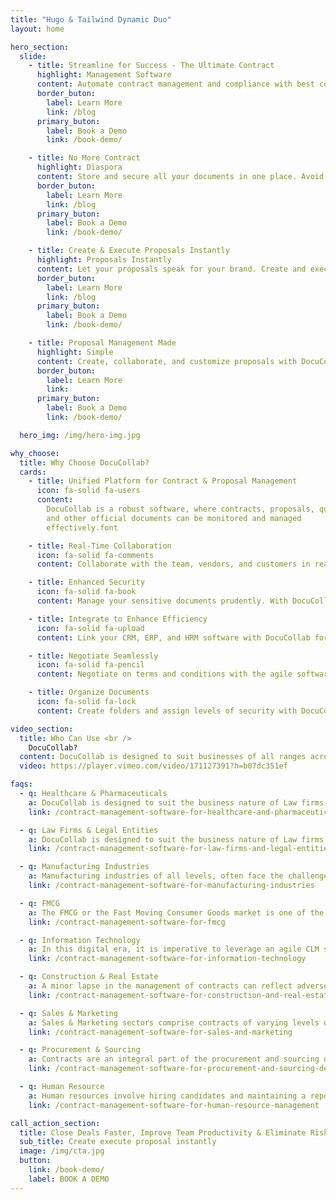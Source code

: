 ```yaml
---
title: "Hugo & Tailwind Dynamic Duo"
layout: home

hero_section:
  slide:
    - title: Streamline for Success - The Ultimate Contract
      highlight: Management Software
      content: Automate contract management and compliance with best contract management software – DocuCollab
      border_buton:
        label: Learn More
        link: /blog
      primary_buton:
        label: Book a Demo
        link: /book-demo/

    - title: No More Contract
      highlight: Diaspora
      content: Store and secure all your documents in one place. Avoid contract confusion and overcome management challenges with DocuCollab
      border_buton:
        label: Learn More
        link: /blog
      primary_buton:
        label: Book a Demo
        link: /book-demo/

    - title: Create & Execute Proposals Instantly
      highlight: Proposals Instantly
      content: Let your proposals speak for your brand. Create and execute professional proposals instantly with DocuCollab
      border_buton:
        label: Learn More
        link: /blog
      primary_buton:
        label: Book a Demo
        link: /book-demo/

    - title: Proposal Management Made
      highlight: Simple
      content: Create, collaborate, and customize proposals with DocuCollab. Manage your proposal process effectively.
      border_buton:
        label: Learn More
        link:
      primary_buton:
        label: Book a Demo
        link: /book-demo/

  hero_img: /img/hero-img.jpg

why_choose:
  title: Why Choose DocuCollab?
  cards:
    - title: Unified Platform for Contract & Proposal Management
      icon: fa-solid fa-users
      content:
        DocuCollab is a robust software, where contracts, proposals, quotes,
        and other official documents can be monitored and managed
        effectively.font

    - title: Real-Time Collaboration
      icon: fa-solid fa-comments
      content: Collaborate with the team, vendors, and customers in real-time. Enhance your team productivity and minimize clerical errors.

    - title: Enhanced Security
      icon: fa-solid fa-book
      content: Manage your sensitive documents prudently. With DocuCollab, ensuring the security of the official/personal information is easier.

    - title: Integrate to Enhance Efficiency
      icon: fa-solid fa-upload
      content: Link your CRM, ERP, and HRM software with DocuCollab for a highly-efficient integrated platform. Analytics and reporting made simpler with DocuCollab.

    - title: Negotiate Seamlessly
      icon: fa-solid fa-pencil
      content: Negotiate on terms and conditions with the agile software. DocuCollab facilitates an easy and effective negotiation channel through track changes and comments.

    - title: Organize Documents
      icon: fa-solid fa-lock
      content: Create folders and assign levels of security with DocuCollab. Organize all the documents pertaining to a contract/proposal in a simple yet effective manner

video_section:
  title: Who Can Use <br />
    DocuCollab?
  content: DocuCollab is designed to suit businesses of all ranges across industry verticals. From small-scale businesses to large enterprises, DocuCollab is a simple and effective platform to manage your contracts, proposals, and other such documents. Here are a few industries, sectors, and organizational units that can yield maximum benefit by leveraging DocuCollab.
  video: https://player.vimeo.com/video/171127391?h=b07dc351ef

faqs:
  - q: Healthcare & Pharmaceuticals
    a: DocuCollab is designed to suit the business nature of Law firms and other such legal entities, where creating contracts is one of the fundamental activities. With the Contract Lifecycle Management Software from DocuCollab, attorneys and paralegal forces can streamline their contract creation processes and improve their productivity phenomenally.
    link: /contract-management-software-for-healthcare-and-pharmaceuticals

  - q: Law Firms & Legal Entities
    a: DocuCollab is designed to suit the business nature of Law firms and other such legal entities, where creating contracts is one of the fundamental activities. With the Contract Lifecycle Management Software from DocuCollab, attorneys and paralegal forces can streamline their contract creation processes and improve their productivity phenomenally.
    link: /contract-management-software-for-law-firms-and-legal-entities

  - q: Manufacturing Industries
    a: Manufacturing industries of all levels, often face the challenge of contract mismanagement. DocuCollab is a simple and efficient platform that renders the users an enriching experience of improved contract management practices. With robust contract management software from DocuCollab, manufacturing companies can perform end-to-end contractual activities effectively.
    link: /contract-management-software-for-manufacturing-industries

  - q: FMCG
    a: The FMCG or the Fast Moving Consumer Goods market is one of the biggest industries with billions worth of turnover across the country. Contracts and subsidiary legal documents are an integral part of the FMCG sector, which requires intensive monitoring and management. The Contract Management Software from DocuCollab is an agile platform that simplifies and streamlines the process of managing contracts.
    link: /contract-management-software-for-fmcg

  - q: Information Technology
    a: In this digital era, it is imperative to leverage an agile CLM software system in expediting processes. DocuCollab’s advanced contract management software tools assist the IT sector in automating their key operations completely. The unified platform enables users to stay ahead of contract developments, thereby improving the productivity of the contract team.
    link: /contract-management-software-for-information-technology

  - q: Construction & Real Estate
    a: A minor lapse in the management of contracts can reflect adversely on the organization. Especially, the construction and real estate sectors deal with a considerable amount of lawsuits due to contract negligence and manual errors. DocuCollab is structured to help users to create, manage, and execute contracts effectively, thereby helping companies to take the lead in managing contracts
    link: /contract-management-software-for-construction-and-real-estate

  - q: Sales & Marketing
    a: Sales & Marketing sectors comprise contracts of varying levels of importance. The one big challenge that the sales team and marketers face is the disorganization of documents, which leads to severe consequences. DocuCollab eliminates the risk pertaining to document misplacement/data loss. The contract management software enables users to organize documents categorically.
    link: /contract-management-software-for-sales-and-marketing

  - q: Procurement & Sourcing
    a: Contracts are an integral part of the procurement and sourcing departments and require expert-level administration for its seamless functioning. DocuCollab’s agile contract management software is the ideal platform for companies to create, manage, control, and execute contracts instantly. From categorically organizing documents to negotiating effortlessly, DocuCollab’s beneficial features make it the best choice for procurement & sourcing companies.
    link: /contract-management-software-for-procurement-and-sourcing-departments

  - q: Human Resource
    a: Human resources involve hiring candidates and maintaining a repository, where the information of the workforce is diligently recorded. To ensure that the contracts that tie the workforce with the company don’t scatter, it is prudent to utilize the contract management software from DocuCollab. With DocuCollab, the Human resources department/agency can efficiently manage and monitor contracts.
    link: /contract-management-software-for-human-resource-management

call_action_section:
  title: Close Deals Faster, Improve Team Productivity & Eliminate Risks with DocuCollab
  sub_title: Create execute proposal instantly
  image: /img/cta.jpg
  button:
    link: /book-demo/
    label: BOOK A DEMO
---
```

